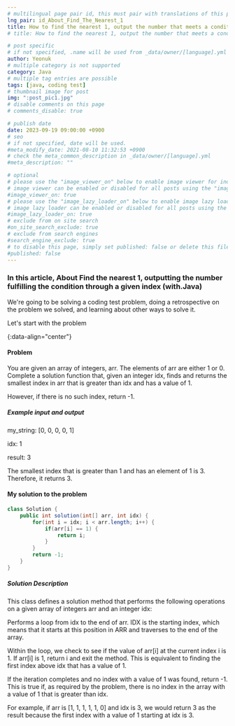 ```yaml
---
# multilingual page pair id, this must pair with translations of this page. (This name must be unique)
lng_pair: id_About_Find_The_Nearest_1
title: How to find the nearest 1, output the number that meets a condition via a given index (with.Java)
# title: How to find the nearest 1, output the number that meets a condition via a given index (with.Java)

# post specific
# if not specified, .name will be used from _data/owner/[language].yml
author: Yeonuk
# multiple category is not supported
category: Java
# multiple tag entries are possible
tags: [java, coding test]
# thumbnail image for post
img: ":post_pic1.jpg"
# disable comments on this page
# comments_disable: true

# publish date
date: 2023-09-19 09:00:00 +0900
# seo
# if not specified, date will be used.
#meta_modify_date: 2021-08-10 11:32:53 +0900
# check the meta_common_description in _data/owner/[language].yml
#meta_description: ""

# optional
# please use the "image_viewer_on" below to enable image viewer for individual pages or posts (_posts/ or [language]/_posts folders).
# image viewer can be enabled or disabled for all posts using the "image_viewer_posts: true" setting in _data/conf/main.yml.
#image_viewer_on: true
# please use the "image_lazy_loader_on" below to enable image lazy loader for individual pages or posts (_posts/ or [language]/_posts folders).
# image lazy loader can be enabled or disabled for all posts using the "image_lazy_loader_posts: true" setting in _data/conf/main.yml.
#image_lazy_loader_on: true
# exclude from on site search
#on_site_search_exclude: true
# exclude from search engines
#search_engine_exclude: true
# to disable this page, simply set published: false or delete this file
#published: false
---
```


<!-- outline-start -->

### In this article, About Find the nearest 1, outputting the number fulfilling the condition through a given index (with.Java)

We're going to be solving a coding test problem, doing a retrospective on the problem we solved, and learning about other ways to solve it.

Let's start with the problem

{:data-align="center"}

<!-- outline-end -->

#### Problem

You are given an array of integers, arr. The elements of arr are either 1 or 0. Complete a solution function that, given an integer idx, finds and returns the smallest index in arr that is greater than idx and has a value of 1.

However, if there is no such index, return -1.

##### Example input and output

my_string: [0, 0, 0, 0, 1]

idx: 1

result: 3

The smallest index that is greater than 1 and has an element of 1 is 3. Therefore, it returns 3.

<!-- | i | arr[i] | stk |
| --- | ------ | ------- |
| 0 | 1 | [] |
| 1 | 4 | [1] | -->

#### My solution to the problem

```java
class Solution {
    public int solution(int[] arr, int idx) {
        for(int i = idx; i < arr.length; i++) {
            if(arr[i] == 1) {
                return i;
            }
        }
        return -1;
    }
}
```

##### Solution Description

This class defines a solution method that performs the following operations on a given array of integers arr and an integer idx:

Performs a loop from idx to the end of arr. IDX is the starting index, which means that it starts at this position in ARR and traverses to the end of the array.

Within the loop, we check to see if the value of arr[i] at the current index i is 1. If arr[i] is 1, return i and exit the method. This is equivalent to finding the first index above idx that has a value of 1.

If the iteration completes and no index with a value of 1 was found, return -1. This is true if, as required by the problem, there is no index in the array with a value of 1 that is greater than idx.

For example, if arr is [1, 1, 1, 1, 1, 0] and idx is 3, we would return 3 as the result because the first index with a value of 1 starting at idx is 3.
